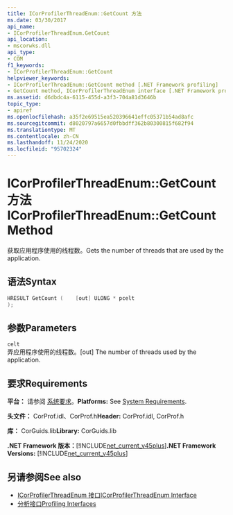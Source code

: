```yaml
---
title: ICorProfilerThreadEnum::GetCount 方法
ms.date: 03/30/2017
api_name:
- ICorProfilerThreadEnum.GetCount
api_location:
- mscorwks.dll
api_type:
- COM
f1_keywords:
- ICorProfilerThreadEnum::GetCount
helpviewer_keywords:
- ICorProfilerThreadEnum::GetCount method [.NET Framework profiling]
- GetCount method, ICorProfilerThreadEnum interface [.NET Framework profiling]
ms.assetid: d6dbdc4a-6115-455d-a3f3-704a81d3646b
topic_type:
- apiref
ms.openlocfilehash: a35f2e69515ea520396641effc05371b54ad8afc
ms.sourcegitcommit: d8020797a6657d0fbbdff362b80300815f682f94
ms.translationtype: MT
ms.contentlocale: zh-CN
ms.lasthandoff: 11/24/2020
ms.locfileid: "95702324"
---
```

# <a name="icorprofilerthreadenumgetcount-method"></a><span data-ttu-id="e01f9-102">ICorProfilerThreadEnum::GetCount 方法</span><span class="sxs-lookup"><span data-stu-id="e01f9-102">ICorProfilerThreadEnum::GetCount Method</span></span>

<span data-ttu-id="e01f9-103">获取应用程序使用的线程数。</span><span class="sxs-lookup"><span data-stu-id="e01f9-103">Gets the number of threads that are used by the application.</span></span>  
  
## <a name="syntax"></a><span data-ttu-id="e01f9-104">语法</span><span class="sxs-lookup"><span data-stu-id="e01f9-104">Syntax</span></span>  
  
```cpp  
HRESULT GetCount (    [out] ULONG * pcelt  
);  
```  
  
## <a name="parameters"></a><span data-ttu-id="e01f9-105">参数</span><span class="sxs-lookup"><span data-stu-id="e01f9-105">Parameters</span></span>  

 `celt`  
 <span data-ttu-id="e01f9-106">弄应用程序使用的线程数。</span><span class="sxs-lookup"><span data-stu-id="e01f9-106">[out] The number of threads used by the application.</span></span>  
  
## <a name="requirements"></a><span data-ttu-id="e01f9-107">要求</span><span class="sxs-lookup"><span data-stu-id="e01f9-107">Requirements</span></span>  

 <span data-ttu-id="e01f9-108">**平台：** 请参阅 [系统要求](../../get-started/system-requirements.md)。</span><span class="sxs-lookup"><span data-stu-id="e01f9-108">**Platforms:** See [System Requirements](../../get-started/system-requirements.md).</span></span>  
  
 <span data-ttu-id="e01f9-109">**头文件：** CorProf.idl、CorProf.h</span><span class="sxs-lookup"><span data-stu-id="e01f9-109">**Header:** CorProf.idl, CorProf.h</span></span>  
  
 <span data-ttu-id="e01f9-110">**库：** CorGuids.lib</span><span class="sxs-lookup"><span data-stu-id="e01f9-110">**Library:** CorGuids.lib</span></span>  
  
 <span data-ttu-id="e01f9-111">**.NET Framework 版本：**[!INCLUDE[net_current_v45plus](../../../../includes/net-current-v45plus-md.md)]</span><span class="sxs-lookup"><span data-stu-id="e01f9-111">**.NET Framework Versions:** [!INCLUDE[net_current_v45plus](../../../../includes/net-current-v45plus-md.md)]</span></span>  
  
## <a name="see-also"></a><span data-ttu-id="e01f9-112">另请参阅</span><span class="sxs-lookup"><span data-stu-id="e01f9-112">See also</span></span>

- [<span data-ttu-id="e01f9-113">ICorProfilerThreadEnum 接口</span><span class="sxs-lookup"><span data-stu-id="e01f9-113">ICorProfilerThreadEnum Interface</span></span>](icorprofilerthreadenum-interface.md)
- [<span data-ttu-id="e01f9-114">分析接口</span><span class="sxs-lookup"><span data-stu-id="e01f9-114">Profiling Interfaces</span></span>](profiling-interfaces.md)
